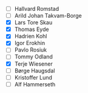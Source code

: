 - [ ] Hallvard Romstad
- [ ] Arild Johan Takvam-Borge
- [X] Lars Tore Skau
- [X] Thomas Eyde
- [X] Hadrien Kohl
- [X] Igor Erokhin
- [ ] Pavlo Rosiuk
- [ ] Tommy Odland
- [X] Terje Wiesener
- [ ] Børge Haugsdal
- [ ] Kristoffer Lund
- [ ] Alf Hammerseth
